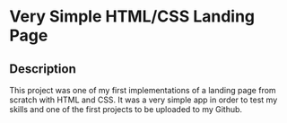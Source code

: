 # Very Simple HTML/CSS Landing Page

## Description

This project was one of my first implementations of a landing page from scratch with HTML and CSS. It was a very simple app in order to test my skills and one of the first projects to be uploaded to my Github.

